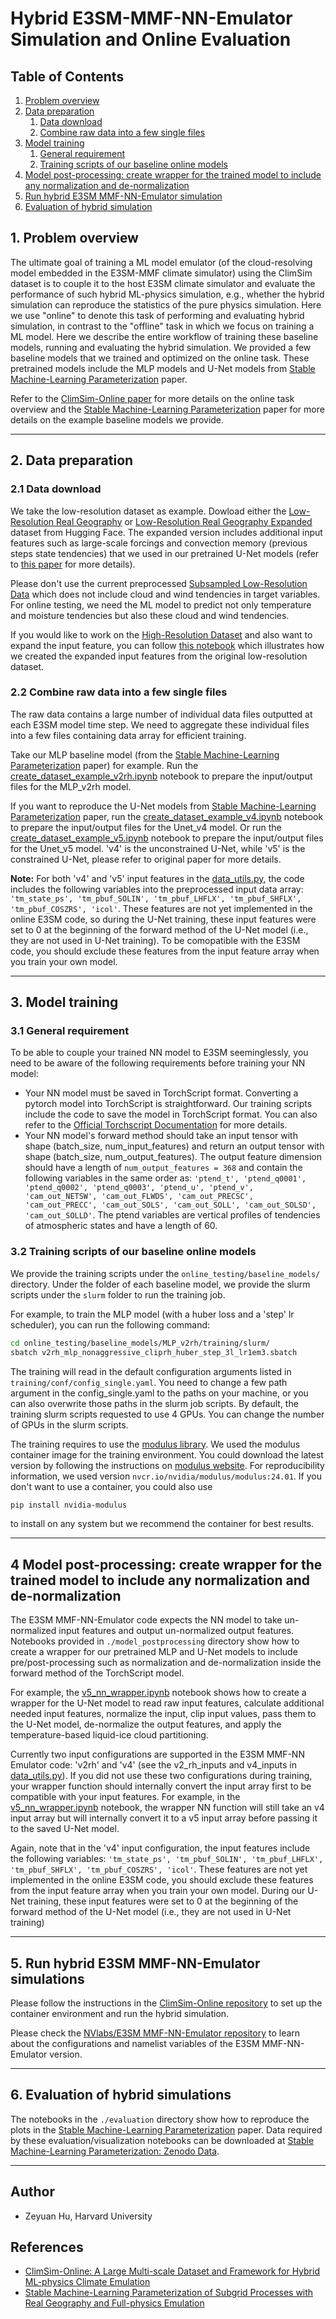 # Hybrid E3SM-MMF-NN-Emulator Simulation and Online Evaluation

## Table of Contents

1. [Problem overview](#1-problem-overview)
2. [Data preparation](#2-data-preparation)
    1. [Data download](#21-data-download)
    2. [Combine raw data into a few single files](#22-combine-raw-data-into-a-few-single-files)
3. [Model training](#3-model-training)
    1. [General requirement](#31-general-requirement)
    2. [Training scripts of our baseline online models](#32-training-scripts-of-our-baseline-online-models)
4. [Model post-processing: create wrapper for the trained model to include any normalization and de-normalization](#4-model-post-processing-create-wrapper-for-the-trained-model-to-include-any-normalization-and-de-normalization)
5. [Run hybrid E3SM MMF-NN-Emulator simulation](#5-run-hybrid-e3sm-mmf-nn-emulator-simulation)
6. [Evaluation of hybrid simulation](#6-evaluation-of-hybrid-simulation)

## 1. Problem overview
The ultimate goal of training a ML model emulator (of the cloud-resolving model embedded in the E3SM-MMF climate simulator) using the ClimSim dataset is to couple it to the host E3SM climate simulator and evaluate the performance of such hybrid ML-physics simulation, e.g., whether the hybrid simulation can reproduce the statistics of the pure physics simulation. Here we use "online" to denote this task of performing and evaluating hybrid simulation, in contrast to the "offline" task in which we focus on training a ML model. Here we describe the entire workflow of training these baseline models, running and evaluating the hybrid simulation. We provided a few baseline models that we trained and optimized on the online task. These pretrained models include the MLP models and U-Net models from [Stable Machine-Learning Parameterization](https://arxiv.org/abs/2407.00124) paper.

Refer to the [ClimSim-Online paper](https://arxiv.org/abs/2306.08754) for more details on the online task overview and the [Stable Machine-Learning Parameterization](https://arxiv.org/abs/2407.00124) paper for more details on the example baseline models we provide.

---

## 2. Data preparation

### 2.1 Data download

We take the low-resolution dataset as example. Dowload either the [Low-Resolution Real Geography](https://huggingface.co/datasets/LEAP/ClimSim_low-res) or [Low-Resolution Real Geography Expanded](https://huggingface.co/datasets/LEAP/ClimSim_low-res-expanded) dataset from Hugging Face. The expanded version includes additional input features such as large-scale forcings and convection memory (previous steps state tendencies) that we used in our pretrained U-Net models (refer to [this paper](https://arxiv.org/abs/2407.00124) for more details). 

Please don't use the current preprocessed [Subsampled Low-Resolution Data](https://huggingface.co/datasets/LEAP/subsampled_low_res) which does not include cloud and wind tendencies in target variables. For online testing, we need the ML model to predict not only temperature and moisture tendencies but also these cloud and wind tendencies.

If you would like to work on the [High-Resolution Dataset]((https://huggingface.co/datasets/LEAP/ClimSim_high-res)) and also want to expand the input feature, you can follow [this notebook](./online_testing/data_preparation/adding_input_feature.ipynb) which illustrates how we created the expanded input features from the original low-resolution dataset.

### 2.2 Combine raw data into a few single files

The raw data contains a large number of individual data files outputted at each E3SM model time step. We need to aggregate these individual files into a few files containing data array for efficient training.

Take our MLP baseline model (from the [Stable Machine-Learning Parameterization](https://arxiv.org/abs/2407.00124) paper) for example. Run the [create_dataset_example_v2rh.ipynb](./data_preparation/create_dataset/create_dataset_example_v2rh.ipynb) notebook to prepare the input/output files for the MLP_v2rh model. 

If you want to reproduce the U-Net models from [Stable Machine-Learning Parameterization](https://arxiv.org/abs/2407.00124) paper, run the [create_dataset_example_v4.ipynb](./data_preparation/create_dataset/create_dataset_example_v4.ipynb) notebook to prepare the input/output files for the Unet_v4 model. Or run the [create_dataset_example_v5.ipynb](./data_preparation/create_dataset/create_dataset_example_v5.ipynb) notebook to prepare the input/output files for the Unet_v5 model. 'v4' is the unconstrained U-Net, while 'v5' is the constrained U-Net, please refer to original paper for more details.

**Note:** For both 'v4' and 'v5' input features in the [data_utils.py](../climsim_utils/data_utils.py), the code includes the following variables into the preprocessed input data array: ```'tm_state_ps', 'tm_pbuf_SOLIN', 'tm_pbuf_LHFLX', 'tm_pbuf_SHFLX', 'tm_pbuf_COSZRS', 'icol'```. These features are not yet implemented in the online E3SM code, so during the U-Net training, these input features were set to 0 at the beginning of the forward method of the U-Net model (i.e., they are not used in U-Net training). To be comopatible with the E3SM code, you should exclude these features from the input feature array when you train your own model.

---

## 3. Model training

### 3.1 General requirement

To be able to couple your trained NN model to E3SM seeminglessly, you need to be aware of the following requirements before training your NN model:

- Your NN model must be saved in TorchScript format. Converting a pytorch model into TorchScript is straightforward. Our training scripts include the code to save the model in TorchScript format. You can also refer to the [Official Torchscript Documentation](https://pytorch.org/docs/stable/jit.html) for more details.
- Your NN model's forward method should take an input tensor with shape (batch_size, num_input_features) and return an output tensor with shape (batch_size, num_output_features). The output feature dimension should have a length of ```num_output_features = 368``` and contain the following variables in the same order as: ```'ptend_t', 'ptend_q0001', 'ptend_q0002', 'ptend_q0003', 'ptend_u', 'ptend_v', 'cam_out_NETSW', 'cam_out_FLWDS', 'cam_out_PRECSC', 'cam_out_PRECC', 'cam_out_SOLS', 'cam_out_SOLL', 'cam_out_SOLSD', 'cam_out_SOLLD'```. The ptend variables are vertical profiles of tendencies of atmospheric states and have a length of 60.

### 3.2 Training scripts of our baseline online models

We provide the training scripts under the ```online_testing/baseline_models/``` directory. Under the folder of each baseline model, we provide the slurm scripts under the ```slurm``` folder to run the training job.

For example, to train the MLP model (with a huber loss and a 'step' lr scheduler), you can run the following command:
```bash
cd online_testing/baseline_models/MLP_v2rh/training/slurm/
sbatch v2rh_mlp_nonaggressive_cliprh_huber_step_3l_lr1em3.sbatch
```

The training will read in the default configuration arguments listed in ```training/conf/config_single.yaml```. You need to change a few path argument in the config_single.yaml to the paths on your machine, or you can also overwrite those paths in the slurm job scripts. By default, the training slurm scripts requested to use 4 GPUs. You can change the number of GPUs in the slurm scripts.

The training requires to use the [modulus library](https://docs.nvidia.com/deeplearning/modulus/getting-started/index.html). We used the modulus container image for the training environment. You could download the latest version by following the instructions on [modulus website](https://docs.nvidia.com/deeplearning/modulus/getting-started/index.html). For reproducibility information, we used version ```nvcr.io/nvidia/modulus/modulus:24.01```. If you don't want to use a container, you could also use

```bash
pip install nvidia-modulus
``` 
to install on any system but we recommend the container for best results.

---

## 4 Model post-processing: create wrapper for the trained model to include any normalization and de-normalization

The E3SM MMF-NN-Emulator code expects the NN model to take un-normalized input features and output un-normalized output features. Notebooks provided in ```./model_postprocessing``` directory show how to create a wrapper for our pretrained MLP and U-Net models to include pre/post-processing such as normalization and de-normalization inside the forward method of the TorchScript model. 

For example, the [v5_nn_wrapper.ipynb](./model_postprocessing/v5_nn_wrapper.ipynb) notebook shows how to create a wrapper for the U-Net model to read raw input features, calculate additional needed input features, normalize the input, clip input values, pass them to the U-Net model, de-normalize the output features, and apply the temperature-based liquid-ice cloud partitioning.

Currently two input configurations are supported in the E3SM MMF-NN Emulator code: 'v2rh' and 'v4' (see the v2_rh_inputs and v4_inputs in [data_utils.py](../climsim_utils/data_utils.py)). If you did not use these two configurations during training, your wrapper function should internally convert the input array first to be compatible with your input features. For example, in the [v5_nn_wrapper.ipynb](./model_postprocessing/v5_nn_wrapper.ipynb) notebook, the wrapper NN function will still take an v4 input array but will internally convert it to a v5 input array before passing it to the saved U-Net model. 

Again, note that in the 'v4' input configuration, the input features include the following variables: ```'tm_state_ps', 'tm_pbuf_SOLIN', 'tm_pbuf_LHFLX', 'tm_pbuf_SHFLX', 'tm_pbuf_COSZRS', 'icol'```. These features are not yet implemented in the online E3SM code, you should exclude these features from the input feature array when you train your own model. During our U-Net training, these input features were set to 0 at the beginning of the forward method of the U-Net model (i.e., they are not used in U-Net training)

---

## 5. Run hybrid E3SM MMF-NN-Emulator simulations

Please follow the instructions in the [ClimSim-Online repository](https://github.com/leap-stc/climsim-online/tree/main) to set up the container environment and run the hybrid simulation.

Please check the [NVlabs/E3SM MMF-NN-Emulator repository](https://github.com/zyhu-hu/E3SM_nvlab/tree/cleaner_workflow_tomerge/climsim_scripts) to learn about the configurations and namelist variables of the E3SM MMF-NN-Emulator version.

---

## 6. Evaluation of hybrid simulations

The notebooks in the ```./evaluation``` directory show how to reproduce the plots in the [Stable Machine-Learning Parameterization](https://arxiv.org/abs/2407.00124) paper. Data required by these evaluation/visualization notebooks can be downloaded at [Stable Machine-Learning Parameterization: Zenodo Data](https://zenodo.org/records/12797811).

---

## Author
- Zeyuan Hu, Harvard University

## References

- [ClimSim-Online: A Large Multi-scale Dataset and Framework for Hybrid ML-physics Climate Emulation](https://arxiv.org/abs/2306.08754)
- [Stable Machine-Learning Parameterization of Subgrid Processes with Real Geography and Full-physics Emulation](https://arxiv.org/abs/2407.00124)